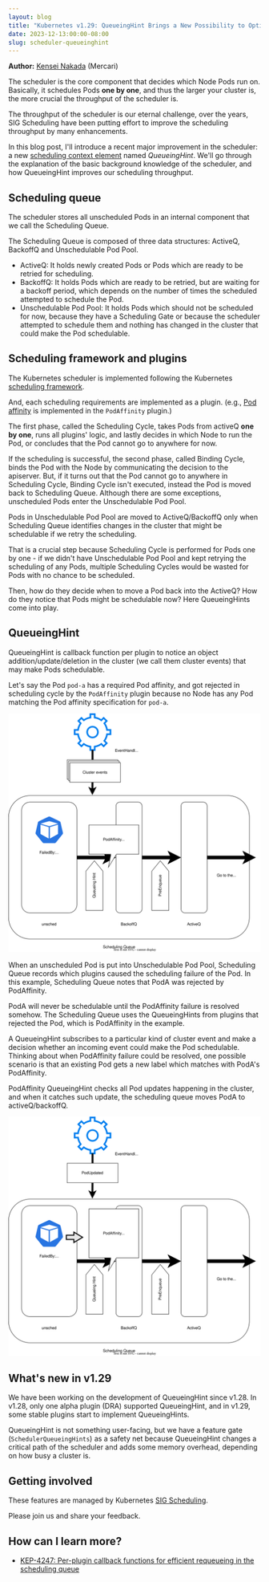 ```yaml
---
layout: blog
title: "Kubernetes v1.29: QueueingHint Brings a New Possibility to Optimize Our Scheduling"
date: 2023-12-13:00:00-08:00
slug: scheduler-queueinghint
---
```


**Author:** [Kensei Nakada](https://github.com/sanposhiho) (Mercari)

The scheduler is the core component that decides which Node Pods run on.
Basically, it schedules Pods **one by one**, 
and thus the larger your cluster is, the more crucial the throughput of the scheduler is.

The throughput of the scheduler is our eternal challenge, 
over the years, SIG Scheduling have been putting effort to improve the scheduling throughput by many enhancements.

In this blog post, I'll introduce a recent major improvement in the scheduler: a new
[scheduling context element](/docs/concepts/scheduling-eviction/scheduling-framework/#extension-points)
named _QueueingHint_.
We'll go through the explanation of the basic background knowledge of the scheduler,
and how QueueingHint improves our scheduling throughput.

## Scheduling queue

The scheduler stores all unscheduled Pods in an internal component that we call the Scheduling Queue.

The Scheduling Queue is composed of three data structures: ActiveQ, BackoffQ and Unschedulable Pod Pool.
- ActiveQ: It holds newly created Pods or Pods which are ready to be retried for scheduling.
- BackoffQ: It holds Pods which are ready to be retried, but are waiting for a backoff period, which depends on the number of times the scheduled attempted to schedule the Pod.
- Unschedulable Pod Pool: It holds Pods which should not be scheduled for now, because they have a Scheduling Gate or because the scheduler attempted to schedule them and nothing has changed in the cluster that could make the Pod schedulable.

## Scheduling framework and plugins

The Kubernetes scheduler is implemented following the Kubernetes
[scheduling framework](/docs/concepts/scheduling-eviction/scheduling-framework/).

And, each scheduling requirements are implemented as a plugin.
(e.g., [Pod affinity](/docs/concepts/scheduling-eviction/assign-pod-node/#inter-pod-affinity-and-anti-affinity)
is implemented in the `PodAffinity` plugin.)

The first phase, called the Scheduling Cycle, takes Pods from activeQ **one by one**, runs all plugins' logic,
and lastly decides in which Node to run the Pod, or concludes that the Pod cannot go to anywhere for now.

If the scheduling is successful, the second phase, called Binding Cycle, binds the Pod with the Node by communicating the decision to the apiserver.
But, if it turns out that the Pod cannot go to anywhere in Scheduling Cycle, 
Binding Cycle isn't executed, instead the Pod is moved back to Scheduling Queue.
Although there are some exceptions, unscheduled Pods enter the Unschedulable Pod Pool.

Pods in Unschedulable Pod Pool are moved to ActiveQ/BackoffQ 
only when Scheduling Queue identifies changes in the cluster that might be schedulable if we retry the scheduling.

That is a crucial step because Scheduling Cycle is performed for Pods one by one -
if we didn't have Unschedulable Pod Pool and kept retrying the scheduling of any Pods, 
multiple Scheduling Cycles would be wasted for Pods with no chance to be scheduled.

Then, how do they decide when to move a Pod back into the ActiveQ? How do they notice that Pods might be schedulable now?
Here QueueingHints come into play.

## QueueingHint

QueueingHint is callback function per plugin to notice an object addition/update/deletion in the cluster (we call them cluster events)
that may make Pods schedulable.

Let's say the Pod `pod-a` has a required Pod affinity, and got rejected in scheduling cycle by the `PodAffinity` plugin
because no Node has any Pod matching the Pod affinity specification for `pod-a`.

![pod-a got rejected by PodAffinity](./queueinghint1.svg)

When an unscheduled Pod is put into Unschedulable Pod Pool, Scheduling Queue records which plugins caused the scheduling failure of the Pod.
In this example, Scheduling Queue notes that PodA was rejected by PodAffinity.

PodA will never be schedulable until the PodAffinity failure is resolved somehow.
The Scheduling Queue uses the QueueingHints from plugins that rejected the Pod, which is PodAffinity in the example.

A QueueingHint subscribes to a particular kind of cluster event and make a decision whether an incoming event could make the Pod schedulable.
Thinking about when PodAffinity failure could be resolved,
one possible scenario is that an existing Pod gets a new label which matches with PodA's PodAffinity.

PodAffinity QueueingHint checks all Pod updates happening in the cluster, 
and when it catches such update, the scheduling queue moves PodA to activeQ/backoffQ.

![PodA is moved by PodAffinity QueueingHint](./queueinghint2.svg)

## What's new in v1.29

We have been working on the development of QueueingHint since v1.28.
In v1.28, only one alpha plugin (DRA) supported QueueingHint,
and in v1.29, some stable plugins start to implement QueueingHints.

QueueingHint is not something user-facing, but we have a feature gate (`SchedulerQueueingHints`) as a safety net 
because QueueingHint changes a critical path of the scheduler and adds some memory overhead, depending on how busy a cluster is.

## Getting involved

These features are managed by Kubernetes [SIG Scheduling](https://github.com/kubernetes/community/tree/master/sig-scheduling).

Please join us and share your feedback. 

## How can I learn more?

- [KEP-4247: Per-plugin callback functions for efficient requeueing in the scheduling queue](https://github.com/kubernetes/enhancements/blob/master/keps/sig-scheduling/4247-queueinghint/README.md)
